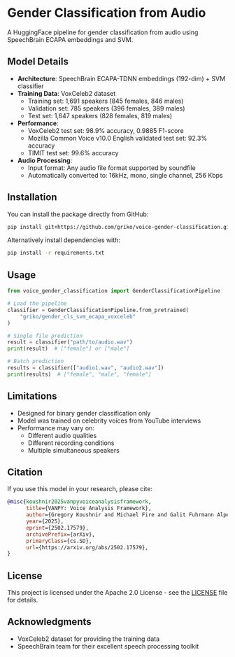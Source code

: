# Gender Classification from Audio

A HuggingFace pipeline for gender classification from audio using SpeechBrain ECAPA embeddings and SVM.

## Model Details
- **Architecture**: SpeechBrain ECAPA-TDNN embeddings (192-dim) + SVM classifier
- **Training Data**: VoxCeleb2 dataset
  - Training set: 1,691 speakers (845 females, 846 males)
  - Validation set: 785 speakers (396 females, 389 males)
  - Test set: 1,647 speakers (828 females, 819 males)
- **Performance**:
  - VoxCeleb2 test set: 98.9% accuracy, 0.9885 F1-score
  - Mozilla Common Voice v10.0 English validated test set: 92.3% accuracy
  - TIMIT test set: 99.6% accuracy
- **Audio Processing**:
  - Input format: Any audio file format supported by soundfile
  - Automatically converted to: 16kHz, mono, single channel, 256 Kbps

## Installation

You can install the package directly from GitHub:

```bash
pip install git+https://github.com/griko/voice-gender-classification.git
```
Alternatively install dependencies with:
```bash
pip install -r requirements.txt
```
## Usage

```python
from voice_gender_classification import GenderClassificationPipeline

# Load the pipeline
classifier = GenderClassificationPipeline.from_pretrained(
    "griko/gender_cls_svm_ecapa_voxceleb"
)

# Single file prediction
result = classifier("path/to/audio.wav")
print(result)  # ["female"] or ["male"]

# Batch prediction
results = classifier(["audio1.wav", "audio2.wav"])
print(results)  # ["female", "male", "female"]
```

## Limitations
- Designed for binary gender classification only
- Model was trained on celebrity voices from YouTube interviews
- Performance may vary on:
  - Different audio qualities
  - Different recording conditions
  - Multiple simultaneous speakers

## Citation
If you use this model in your research, please cite:
```bibtex
@misc{koushnir2025vanpyvoiceanalysisframework,
      title={VANPY: Voice Analysis Framework}, 
      author={Gregory Koushnir and Michael Fire and Galit Fuhrmann Alpert and Dima Kagan},
      year={2025},
      eprint={2502.17579},
      archivePrefix={arXiv},
      primaryClass={cs.SD},
      url={https://arxiv.org/abs/2502.17579}, 
}
```

## License
This project is licensed under the Apache 2.0 License - see the [LICENSE](LICENSE) file for details.

## Acknowledgments
- VoxCeleb2 dataset for providing the training data
- SpeechBrain team for their excellent speech processing toolkit
